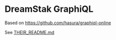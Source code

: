 # DreamStak GraphiQL

Based on https://github.com/hasura/graphiql-online

See [THEIR_README.md](./THEIR_README.md)
